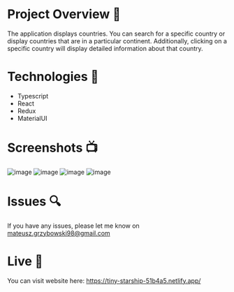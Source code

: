 # Project Overview 🎉
The application displays countries. You can search for a specific country or display countries that are in a particular continent. Additionally, clicking on a specific country will display detailed information about that country.

# Technologies 🔧

- Typescript
- React
- Redux
- MaterialUI

# Screenshots 📺
![image](https://user-images.githubusercontent.com/61913031/230574499-8294b0a0-413e-411b-811c-b176c2916b44.png)
![image](https://user-images.githubusercontent.com/61913031/230574547-cd8472a9-d13f-4c1f-82d1-2cde5e5f00b6.png)
![image](https://user-images.githubusercontent.com/61913031/230574577-cf58a2f2-d575-49ca-8adb-e5783b7da469.png)
![image](https://user-images.githubusercontent.com/61913031/230581489-8daa15f4-88fe-4008-b672-c27e5d9b9c17.png)


# Issues 🔍

If you have any issues, please let me know on mateusz.grzybowski98@gmail.com

# Live 📍

You can visit website here: https://tiny-starship-51b4a5.netlify.app/
